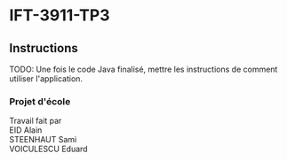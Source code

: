 # IFT-3911-TP3

## Instructions 
TODO: Une fois le code Java finalisé, mettre les instructions de comment utiliser l'application.

### Projet d'école
Travail fait par <br>
EID Alain <br>
STEENHAUT Sami <br>
VOICULESCU Eduard
